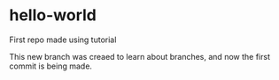 # hello-world
First repo made using tutorial 

This new branch was creaed to learn about branches, and now the first commit is being made. 
